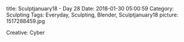 title: Sculptjanuary18 - Day 28
Date: 2018-01-30 05:00:59
Category: Sculpting
Tags: Everyday, Sculpting, Blender, Sculptjanuary18
picture: 1517288459.jpg

Creative: Cyber
